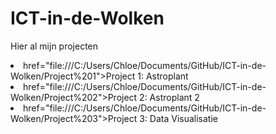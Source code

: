 # ICT-in-de-Wolken
Hier al mijn projecten

<li><a> href="file:///C:/Users/Chloe/Documents/GitHub/ICT-in-de-Wolken/Project%201">Project 1: Astroplant</a></li>
<li><a> href="file:///C:/Users/Chloe/Documents/GitHub/ICT-in-de-Wolken/Project%202">Project 2: Astroplant 2</a></li>
<li><a> href="file:///C:/Users/Chloe/Documents/GitHub/ICT-in-de-Wolken/Project%203">Project 3: Data Visualisatie</a></li>
